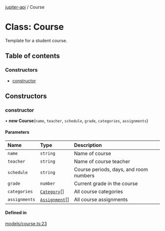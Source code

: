 [jupiter-api](../README.md) / Course

# Class: Course

Template for a student course.

## Table of contents

### Constructors

- [constructor](Course.md#constructor)

## Constructors

### constructor

• **new Course**(`name`, `teacher`, `schedule`, `grade`, `categories`, `assignments`)

#### Parameters

| Name | Type | Description |
| :------ | :------ | :------ |
| `name` | `string` | Name of course |
| `teacher` | `string` | Name of course teacher |
| `schedule` | `string` | Course periods, days, and room numbers |
| `grade` | `number` | Current grade in the course |
| `categories` | [`Category`](Category.md)[] | All course categories |
| `assignments` | [`Assignment`](Assignment.md)[] | All course assignments |

#### Defined in

[models/course.ts:23](https://github.com/Wolfiej-k/jupiter-api/blob/21e8fcb/lib/models/course.ts#L23)
